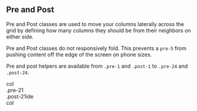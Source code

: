 ## Pre and Post

Pre and Post classes are used to move your columns laterally across the grid by defining how many columns they should be from their neighbors on either side.

Pre and Post classes do not responsively fold. This prevents a `pre-5` from pushing content off the edge of the screen on phone sizes.

Pre and post helpers are available from `.pre-1` and `.post-1` to `.pre-24` and `.post-24`.

<!-- Closes out extant column and container divs -->
</div>
</div>

<div class="container grid-example leader-1">
<div class="column-1"><span>col</span></div>
<div class="column-2 pre-21 tablet-pre-9 phone-pre-3"><span>.pre-21</span></div>
</div>
<div class="container grid-example leader-1">
<div class="column-2 post-21 tablet-post-9 phone-post-3"><span>.post-21ide</span></div>
<div class="column-1"><span>col</span></div>
</div>

<!-- Reopens container and column for the continuation of the doc. -->
<div class="container">
	<div class="column-15 pre-7">